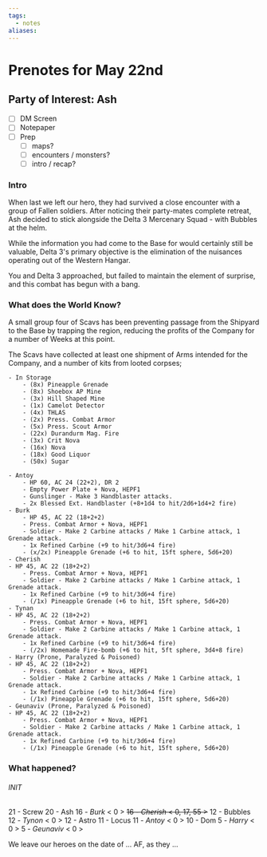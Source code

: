 ```yaml
---
tags:
  - notes
aliases:
---
```


# Prenotes for May 22nd
## Party of Interest: Ash
- [ ] DM Screen
- [ ] Notepaper
- [ ] Prep
	- [ ] maps?
	- [ ] encounters / monsters?
	- [ ] intro / recap?

### Intro
When last we left our hero, they had survived a close encounter with a group of Fallen soldiers. After noticing their party-mates complete retreat, Ash decided to stick alongside the Delta 3 Mercenary Squad - with Bubbles at the helm.

While the information you had come to the Base for would certainly still be valuable, Delta 3's primary objective is the elimination of the nuisances operating out of the Western Hangar. 

You and Delta 3 approached, but failed to maintain the element of surprise, and this combat has begun with a bang.

### What does the World Know?
A small group four of Scavs has been preventing passage from the Shipyard to the Base by trapping the region, reducing the profits of the Company for a number of Weeks at this point.

The Scavs have collected at least one shipment of Arms intended for the Company, and a number of kits from looted corpses;

	- In Storage
		- (8x) Pineapple Grenade
		- (8x) Shoebox AP Mine
		- (3x) Hill Shaped Mine
		- (1x) Camelot Detector
		- (4x) THLAS
		- (2x) Press. Combat Armor
		- (5x) Press. Scout Armor
		- (22x) Durandurm Mag. Fire
		- (3x) Crit Nova
		- (16x) Nova
		- (18x) Good Liquor
		- (50x) Sugar

	- Antoy
		- HP 60, AC 24 (22+2), DR 2
		- Empty Power Plate + Nova, HEPF1
		- Gunslinger - Make 3 Handblaster attacks.
		- 2x Blessed Ext. Handblaster (+8+1d4 to hit/2d6+1d4+2 fire)
	- Burk
		- HP 45, AC 22 (18+2+2)
		- Press. Combat Armor + Nova, HEPF1
		- Soldier - Make 2 Carbine attacks / Make 1 Carbine attack, 1 Grenade attack.
		- 1x Refined Carbine (+9 to hit/3d6+4 fire)
		- (x/2x) Pineapple Grenade (+6 to hit, 15ft sphere, 5d6+20)
	- Cherish
	- HP 45, AC 22 (18+2+2)
		- Press. Combat Armor + Nova, HEPF1
		- Soldier - Make 2 Carbine attacks / Make 1 Carbine attack, 1 Grenade attack.
		- 1x Refined Carbine (+9 to hit/3d6+4 fire)
		- (/1x) Pineapple Grenade (+6 to hit, 15ft sphere, 5d6+20)
	- Tynan
	- HP 45, AC 22 (18+2+2)
		- Press. Combat Armor + Nova, HEPF1
		- Soldier - Make 2 Carbine attacks / Make 1 Carbine attack, 1 Grenade attack.
		- 1x Refined Carbine (+9 to hit/3d6+4 fire)
		- (/2x) Homemade Fire-bomb (+6 to hit, 5ft sphere, 3d4+8 fire)
	- Harry (Prone, Paralyzed & Poisoned)
	- HP 45, AC 22 (18+2+2)
		- Press. Combat Armor + Nova, HEPF1
		- Soldier - Make 2 Carbine attacks / Make 1 Carbine attack, 1 Grenade attack.
		- 1x Refined Carbine (+9 to hit/3d6+4 fire)
		- (/1x) Pineapple Grenade (+6 to hit, 15ft sphere, 5d6+20)
	- Geunaviv (Prone, Paralyzed & Poisoned)
	- HP 45, AC 22 (18+2+2)
		- Press. Combat Armor + Nova, HEPF1
		- Soldier - Make 2 Carbine attacks / Make 1 Carbine attack, 1 Grenade attack.
		- 1x Refined Carbine (+9 to hit/3d6+4 fire)
		- (/1x) Pineapple Grenade (+6 to hit, 15ft sphere, 5d6+20)

### What happened?
###### INIT
21 - Screw
20 - Ash
16 - *Burk* < 0 >
~~16 - *Cherish* < 0, 17, 55 >~~
12 - Bubbles
12 - *Tynon* < 0 >
12 - Astro
11 - Locus
11 - *Antoy* < 0 >
10 - Dom
5 - *Harry* < 0 >
5 - *Geunaviv* < 0 >

We leave our heroes on the date of ... AF, as they ...